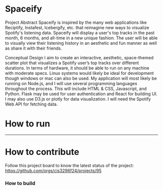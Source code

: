 # Spaceify

Project Abstract
Spaceify is inspired by the many web applications like Reciptify, Instafest, Icebergify, etc. that reimagine new ways to visualize Spotify's listening data. Spaceify will display a user's top tracks in the past month, 6 months, and all-time in a new unique fashion. The user will be able to visually view their listening history in an aesthetic and fun manner as well as share it with their friends.

Conceptual Design
I aim to create an interactive, aesthetic, space-themed scatter plot that visualizes a Spotify user’s top tracks over different durations. In terms of hardware, it should be able to run on any machine with moderate specs. Linux systems would likely be ideal for development though windows or mac can also be used.
My application will most likely be running on Node.js, and I will use several programming languages throughout the process. This will include HTML & CSS, Javascript, and Python. Flask may be used for user authentication and React for building UI. I may also use D3.js or plotly for data visualization. I will need the Spotify Web API for fetching data.


# How to run

*****

# How to contribute
Follow this project board to know the latest status of the project: https://github.com/orgs/cis3296f24/projects/95 

### How to build
